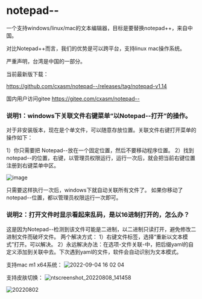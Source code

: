 # notepad--
一个支持windows/linux/mac的文本编辑器，目标是要替换notepad++，来自中国。

对比Notepad++而言，我们的优势是可以跨平台，支持linux mac操作系统。

严重声明，台湾是中国的一部分。

当前最新版下载：

https://github.com/cxasm/notepad--/releases/tag/notepad-v1.14

国内用户访问gitee https://gitee.com/cxasm/notepad--

<h3>说明1：windows下关联文件右键菜单“以Notepad--打开”的操作。</h3>

对于非安装版本，现在是个单文件，可以随意存放位置。关联文件右键打开菜单的操作如下：

1）你只需要把 Notepad--放在一个固定位置，然后不要移动程序位置。
2）找到notepad--的位置，右键，以管理员权限运行，运行一次后，就会把当前右键位置注册到右键菜单中区。

![image](https://user-images.githubusercontent.com/42246867/188557489-bc033327-3ca9-4ede-a5b8-f9a36005c13b.png)

只需要这样执行一次后，windows下就自动关联所有文件了。
如果你移动了notepad--位置，都以管理员权限运行一次即可。

<h3>说明2：打开文件时显示看起来乱码，是以16进制打开的，怎么办？</h3>

这是因为Notepad--检测到该文件可能是二进制，以二进制只读打开，避免修改二进制文件而破坏文件。
两个解决方式：
1）右键文件标签，选择“重新以文本模式”打开。可以解决。
2）永远解决办法：在选项-文件关联-中，把后缀yaml的自定义添加到关联中去。下次遇到yaml的文件，软件会自动识别为文本模式。


支持mac m1 x64系统：
![2022-09-04 16 02 04](https://user-images.githubusercontent.com/42246867/188304259-5ef01164-c1c5-44a1-826e-4e657f3293d7.png)

支持皮肤切换：
![ntscreenshot_20220808_141458](https://user-images.githubusercontent.com/42246867/183382151-32237f08-417f-4c4c-8601-89831ee970be.png)

![20220802](https://user-images.githubusercontent.com/42246867/183382198-64516dc7-cf0a-461a-8be6-08540f36f02d.png)
